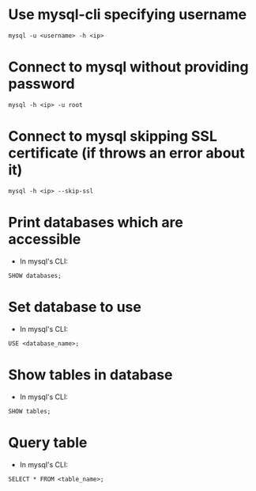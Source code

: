 # Use mysql-cli specifying username

```
mysql -u <username> -h <ip>
```

# Connect to mysql without providing password

```
mysql -h <ip> -u root 
```

# Connect to mysql skipping SSL certificate (if throws an error about it)

```
mysql -h <ip> --skip-ssl
```

# Print databases which are accessible

- In mysql's CLI:
```
SHOW databases;
```

# Set database to use

- In mysql's CLI:
```
USE <database_name>;
```

# Show tables in database

- In mysql's CLI:
```
SHOW tables;
```

# Query table

- In mysql's CLI:
```
SELECT * FROM <table_name>;
```
